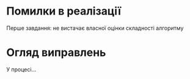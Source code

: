 # Помилки в реалізації
Перше завдання: не вистачає власної оцінки складності алгоритму

# Огляд виправлень
У процесі...
